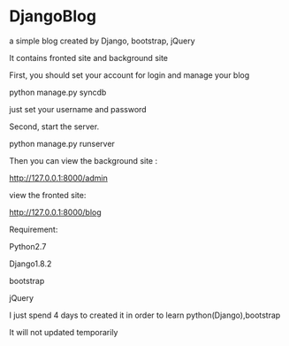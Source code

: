 # DjangoBlog
a simple blog created by Django, bootstrap, jQuery

It contains fronted site and background site

First, you should set your account for login and manage your blog

python manage.py syncdb 

just set your username and password 

Second, start the server.

python manage.py runserver

Then you can view the background site :

http://127.0.0.1:8000/admin

view the fronted site:

http://127.0.0.1:8000/blog

Requirement:

Python2.7

Django1.8.2

bootstrap

jQuery

I just spend 4 days to created it in order to learn python(Django),bootstrap

It will not updated temporarily 
